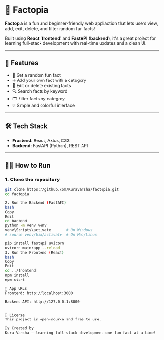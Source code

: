 # 🎉 Factopia

**Factopia** is a fun and beginner-friendly web appliaction that lets users view, add, edit, delete, and filter random fun facts!

Built using **React (frontend)** and **FastAPI (backend)**, it's a great project for learning full-stack development with real-time updates and a clean UI.

---

## 🚀 Features

- 🔄 Get a random fun fact
- ➕ Add your own fact with a category
- 📝 Edit or delete existing facts
- 🔍 Search facts by keyword
- 🗂️ Filter facts by category
- 💡 Simple and colorful interface

---

## 🛠️ Tech Stack

- **Frontend**: React, Axios, CSS
- **Backend**: FastAPI (Python), REST API

---

## 🧑‍💻 How to Run

### 1. Clone the repository

```bash
git clone https://github.com/Kuravarsha/factopia.git
cd factopia

2. Run the Backend (FastAPI)
bash
Copy
Edit
cd backend
python -m venv venv
venv\Scripts\activate       # On Windows
# source venv/bin/activate  # On Mac/Linux

pip install fastapi uvicorn
uvicorn main:app --reload
3. Run the Frontend (React)
bash
Copy
Edit
cd ../frontend
npm install
npm start

📍 App URLs
Frontend: http://localhost:3000

Backend API: http://127.0.0.1:8000


📜 License
This project is open-source and free to use.

🙋‍♀️ Created by
Kura Varsha — learning full-stack development one fun fact at a time!



